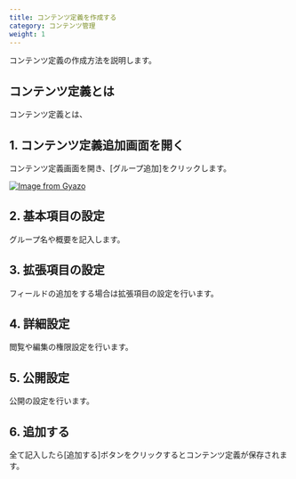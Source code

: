 ```yaml
---
title: コンテンツ定義を作成する
category: コンテンツ管理
weight: 1
---
```


コンテンツ定義の作成方法を説明します。

<h2>コンテンツ定義とは</h2>

コンテンツ定義とは、

<h2>1. コンテンツ定義追加画面を開く</h2>

コンテンツ定義画面を開き、[グループ追加]をクリックします。

[![Image from Gyazo](https://t.gyazo.com/teams/diverta/ea6d014a9b0b30b619538fa19e70f205.png)](https://diverta.gyazo.com/ea6d014a9b0b30b619538fa19e70f205)

<h2>2. 基本項目の設定</h2>

グループ名や概要を記入します。

<h2>3. 拡張項目の設定</h2>

フィールドの追加をする場合は拡張項目の設定を行います。

<h2>4. 詳細設定</h2>

閲覧や編集の権限設定を行います。

<h2>5. 公開設定</h2>

公開の設定を行います。

<h2>6. 追加する</h2>

全て記入したら[追加する]ボタンをクリックするとコンテンツ定義が保存されます。